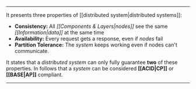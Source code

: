 ***

It presents three properties of [[distributed system|distributed systems]]:

- **Consistency:** All *[[Components & Layers|nodes]]* see the same *[[Information|data]]* at the same time
- **Availability:** Every request gets a response, even if *nodes* fail
- **Partition Tolerance:** The *system* keeps working even if nodes can't communicate. 

It states that a *distributed system* can only fully guarantee **two** of these properties.
In follows that a *system* can be considered **[[ACID|CP]]** or **[[BASE|AP]]** compliant. 

***


